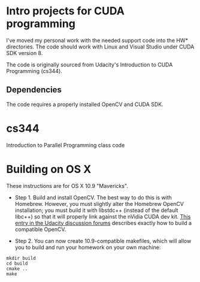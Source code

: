 Intro projects for CUDA programming
===================================

I've moved my personal work with the needed support code into the HW* directories.
The code should work with Linux and Visual Studio under CUDA SDK version 8.

The code is originally sourced from Udacity's Introduction to CUDA Programming (cs344).

## Dependencies
The code requires a properly installed OpenCV and CUDA SDK.


cs344
=====

Introduction to Parallel Programming class code

# Building on OS X

These instructions are for OS X 10.9 "Mavericks".

* Step 1. Build and install OpenCV. The best way to do this is with
Homebrew. However, you must slightly alter the Homebrew OpenCV
installation; you must build it with libstdc++ (instead of the default
libc++) so that it will properly link against the nVidia CUDA dev kit. 
[This entry in the Udacity discussion forums](http://forums.udacity.com/questions/100132476/cuda-55-opencv-247-os-x-maverick-it-doesnt-work) describes exactly how to build a compatible OpenCV.

* Step 2. You can now create 10.9-compatible makefiles, which will allow you to
build and run your homework on your own machine:
```
mkdir build
cd build
cmake ..
make
```

